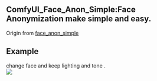 ComfyUI_Face_Anon_Simple:Face Anonymization make simple and easy.
---
Origin from [face_anon_simple](https://github.com/hanweikung/face_anon_simple)



Example
---
change face and keep  lighting and tone .  
![](https://github.com/smthemex/ComfyUI_Face_Anon_Simple/blob/main/exampleA.png)
